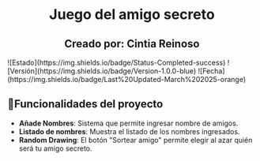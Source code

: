 <h1 align="center">  Juego del amigo secreto </h1>
<h2 align="center">  Creado por: Cintia Reinoso </h2>
![Estado](https://img.shields.io/badge/Status-Completed-success)
![Versión](https://img.shields.io/badge/Version-1.0.0-blue)
![Fecha](https://img.shields.io/badge/Last%20Updated-March%202025-orange)
 
## :hammer:Funcionalidades del proyecto
-   **Añade Nombres**: Sistema que permite ingresar nombre de amigos.
-   **Listado de nombres**: Muestra el listado de los nombres ingresados.
-   **Random Drawing**: El botón "Sortear amigo" permite elegir al azar quién será tu amigo secreto.
 
